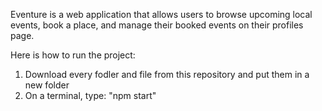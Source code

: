 Eventure is a web application that allows users to browse upcoming local events, book a place, and manage their booked events on their profiles page.

Here is how to run the project: 
1. Download every fodler and file from this repository and put them in a new folder
2. On a terminal, type: "npm start"
